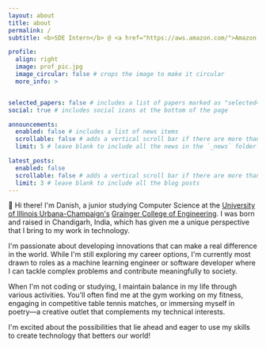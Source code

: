 ```yaml
---
layout: about
title: about
permalink: /
subtitle: <b>SDE Intern</b> @ <a href="https://aws.amazon.com/">Amazon Web Services</a>

profile:
  align: right
  image: prof_pic.jpg
  image_circular: false # crops the image to make it circular
  more_info: >


selected_papers: false # includes a list of papers marked as "selected={true}"
social: true # includes social icons at the bottom of the page

announcements:
  enabled: false # includes a list of news items
  scrollable: false # adds a vertical scroll bar if there are more than 3 news items
  limit: 5 # leave blank to include all the news in the `_news` folder

latest_posts:
  enabled: false
  scrollable: false # adds a vertical scroll bar if there are more than 3 new posts items
  limit: 3 # leave blank to include all the blog posts
---
```


👋 Hi there! I'm Danish, a junior studying Computer Science at the <a href="https://illinois.edu/">University of Illinois Urbana-Champaign's</a> <a href="https://grainger.illinois.edu/">Grainger College of Engineering</a>. I was born and raised in Chandigarh, India, which has given me a unique perspective that I bring to my work in technology.

I'm passionate about developing innovations that can make a real difference in the world. While I'm still exploring my career options, I'm currently most drawn to roles as a machine learning engineer or software developer where I can tackle complex problems and contribute meaningfully to society.

When I'm not coding or studying, I maintain balance in my life through various activities. You'll often find me at the gym working on my fitness, engaging in competitive table tennis matches, or immersing myself in poetry—a creative outlet that complements my technical interests.

I'm excited about the possibilities that lie ahead and eager to use my skills to create technology that betters our world!
